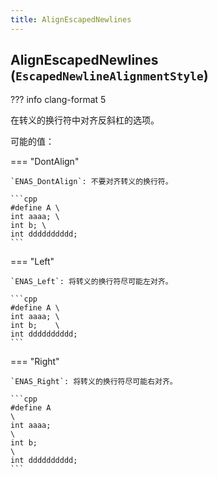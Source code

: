 ```yaml
---
title: AlignEscapedNewlines
---
```


## AlignEscapedNewlines (`EscapedNewlineAlignmentStyle`)

??? info
    clang-format 5

在转义的换行符中对齐反斜杠的选项。

可能的值：

=== "DontAlign"

    `ENAS_DontAlign`: 不要对齐转义的换行符。

    ```cpp
    #define A \
    int aaaa; \
    int b; \
    int dddddddddd;
    ```

=== "Left"

    `ENAS_Left`: 将转义的换行符尽可能左对齐。

    ```cpp
    #define A \
    int aaaa; \
    int b;    \
    int dddddddddd;
    ```

=== "Right"

    `ENAS_Right`: 将转义的换行符尽可能右对齐。

    ```cpp
    #define A                                                                   \
    int aaaa;                                                                   \
    int b;                                                                      \
    int dddddddddd;
    ```
